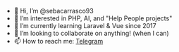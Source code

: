 - 👋 Hi, I’m @sebacarrasco93
- 👀 I’m interested in PHP, AI, and "Help People projects"
- 🌱 I’m currently learning Laravel & Vue since 2017
- 💞️ I’m looking to collaborate on anything! (when I can)
- 📫 How to reach me: [Telegram](https://t.me/SebaCarrasco93)

<!---
sebacarrasco93/sebacarrasco93 is a ✨ special ✨ repository because its `README.md` (this file) appears on your GitHub profile.
You can click the Preview link to take a look at your changes.
--->
